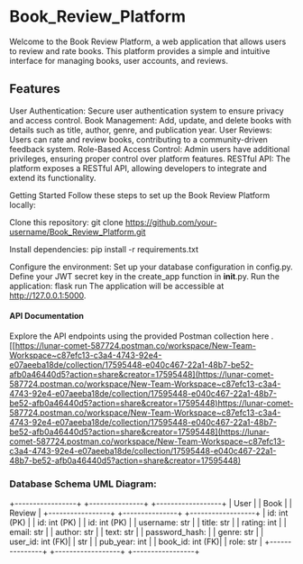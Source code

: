 # Book_Review_Platform
Welcome to the Book Review Platform, a web application that allows users to review and rate books. This platform provides a simple and intuitive interface for managing books, user accounts, and reviews.


## Features
User Authentication: Secure user authentication system to ensure privacy and access control.
Book Management: Add, update, and delete books with details such as title, author, genre, and publication year.
User Reviews: Users can rate and review books, contributing to a community-driven feedback system.
Role-Based Access Control: Admin users have additional privileges, ensuring proper control over platform features.
RESTful API: The platform exposes a RESTful API, allowing developers to integrate and extend its functionality.


Getting Started
Follow these steps to set up the Book Review Platform locally:

Clone this repository:
git clone https://github.com/your-username/Book_Review_Platform.git

Install dependencies:
pip install -r requirements.txt

Configure the environment:
  Set up your database configuration in config.py.
  Define your JWT secret key in the create_app function in __init__.py.
Run the application:
  flask run
  The application will be accessible at http://127.0.0.1:5000.

#### API Documentation

Explore the API endpoints using the provided Postman collection here .
[[https://lunar-comet-587724.postman.co/workspace/New-Team-Workspace~c87efc13-c3a4-4743-92e4-e07aeeba18de/collection/17595448-e040c467-22a1-48b7-be52-afb0a46440d5?action=share&creator=17595448](https://lunar-comet-587724.postman.co/workspace/New-Team-Workspace~c87efc13-c3a4-4743-92e4-e07aeeba18de/collection/17595448-e040c467-22a1-48b7-be52-afb0a46440d5?action=share&creator=17595448)https://lunar-comet-587724.postman.co/workspace/New-Team-Workspace~c87efc13-c3a4-4743-92e4-e07aeeba18de/collection/17595448-e040c467-22a1-48b7-be52-afb0a46440d5?action=share&creator=17595448](https://lunar-comet-587724.postman.co/workspace/New-Team-Workspace~c87efc13-c3a4-4743-92e4-e07aeeba18de/collection/17595448-e040c467-22a1-48b7-be52-afb0a46440d5?action=share&creator=17595448)

### Database Schema UML Diagram:
+-----------------+       +---------------+       +------------------+
|     User        |       |     Book      |       |      Review      |
+-----------------+       +---------------+       +------------------+
| id: int (PK)     |       | id: int (PK)  |       | id: int (PK)     |
| username: str    |       | title: str    |       | rating: int      |
| email: str       |       | author: str   |       | text: str        |
| password_hash:   |       | genre: str    |       | user_id: int (FK)|
|    str           |       | pub_year: int |       | book_id: int (FK)|
| role: str        |       +---------------+       +------------------+
+-----------------+






